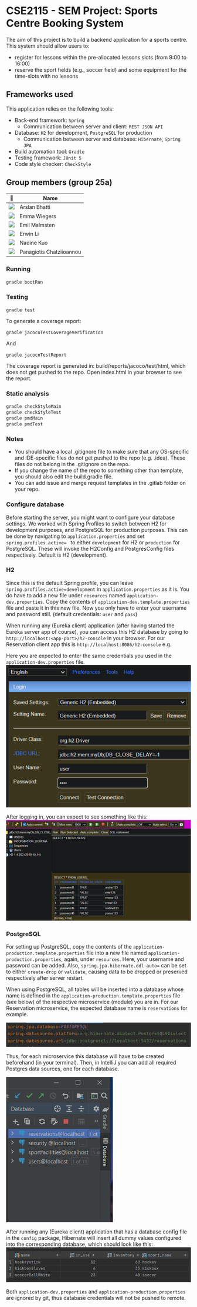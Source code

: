 # CSE2115 - SEM Project: Sports Centre Booking System

The aim of this project is to build a backend application for a sports centre.
This system should allow users to:
- register for lessons within the pre-allocated lessons slots (from 9:00 to 16:00)
- reserve the sport fields (e.g., soccer field) and some equipment for the time-slots with no lessons


## Frameworks used 

This application relies on the following tools:
- Back-end framework: `Spring`
    - Communication between server and client: `REST JSON API`
- Database: `H2` for development, `PostgreSQL` for production
    - Communication between server and database: `Hibernate`, `Spring JPA`
- Build automation tool: `Gradle`
- Testing framework: `JUnit 5`
- Code style checker: `CheckStyle`


## Group members (group 25a)

| 📸 | Name | 
|---|---|
| ![](https://eu.ui-avatars.com/api/?name=AB&length=4&size=50&color=DDD&background=777&font-size=0.325) |   Arslan Bhatti |  
| ![](https://eu.ui-avatars.com/api/?name=EW&length=4&size=50&color=DDD&background=777&font-size=0.325) |   Emma Wiegers |  
| ![](https://eu.ui-avatars.com/api/?name=EM&length=4&size=50&color=DDD&background=777&font-size=0.325) |   Emil Malmsten |
| ![](https://eu.ui-avatars.com/api/?name=EL&length=4&size=50&color=DDD&background=777&font-size=0.325) |   Erwin Li |
| ![](https://eu.ui-avatars.com/api/?name=NK&length=4&size=50&color=DDD&background=777&font-size=0.325) |   Nadine Kuo |   
| ![](https://eu.ui-avatars.com/api/?name=PC&length=4&size=50&color=DDD&background=777&font-size=0.325) |   Panagiotis Chatziioannou | 




### Running 
`gradle bootRun`

### Testing
```
gradle test
```

To generate a coverage report:
```
gradle jacocoTestCoverageVerification
```


And
```
gradle jacocoTestReport
```
The coverage report is generated in: build/reports/jacoco/test/html, which does not get pushed to the repo. Open index.html in your browser to see the report. 

### Static analysis
```
gradle checkStyleMain
gradle checkStyleTest
gradle pmdMain
gradle pmdTest
```

### Notes
- You should have a local .gitignore file to make sure that any OS-specific and IDE-specific files do not get pushed to the repo (e.g. .idea). These files do not belong in the .gitignore on the repo.
- If you change the name of the repo to something other than template, you should also edit the build.gradle file.
- You can add issue and merge request templates in the .gitlab folder on your repo.


### Configure database

Before starting the server, you might want to configure your database settings.
We worked with Spring Profiles to switch between H2 for development purposes, and PostgreSQL for production purposes.
This can be done by navigating to `application.properties` and set `spring.profiles.active= ` to either `development` for H2 or `production` for PostgreSQL.
These will invoke the H2Config and PostgresConfig files respectively.
Default is H2 (development).

### H2
Since this is the default Spring profile, you can leave `spring.profiles.active=development` in `application.properties` as it is.
You do have to add a new file under `resources` named `application-dev.properties`. 
Copy the contents of `application-dev.template.properties` file and paste it in this new file. 
Now you only have to enter your username and password still. (default credentials: `user` and `pass`) 

When running any (Eureka client) application (after having started the Eureka server app of course),
you can access this H2 database by going to `http://localhost:<app-port>/h2-console` in your browser.
For our Reservation client app this is `http://localhost:8086/h2-console` e.g.
<br /> 

Here you are expected to enter the same credentials you used in the `application-dev.properties` file. 
![img_1.png](docs/img_4.png)

After logging in, you can expect to see something like this:
![img.png](docs/img_3.png)


### PostgreSQL
For setting up PostgreSQL, copy the contents of the `application-production.template.properties` file into a new file named `application-production.properties`, again, under `resources`.
Here, your username and password can be added. 
Also, `spring.jpa.hibernate.ddl-auto=` can be set to either `create-drop` or `validate`, causing data to be dropped or preserved respectively after server restart.

When using PostgreSQL, all tables will be inserted into a database whose name is defined in the `application-production.template.properties` file (see below) of the respective microservice (module) you are in. 
For our Reservation microservice, the expected database name is `reservations` for example.

![img.png](docs/img.png)

Thus, for each microservice this database will have to be created beforehand (in your terminal).
Then, in IntelliJ you can add all required Postgres data sources, one for each database.

![img_2.png](docs/img_2.png)

After running any (Eureka client) application that has a database config file in the `config` package, 
Hibernate will insert all dummy values configured into the corresponding database, which should look like this:
![img_1.png](docs/img_1.png)



Both  `application-dev.properties` and `application-production.properties` are ignored by git, thus database credentials will not be pushed to remote.
